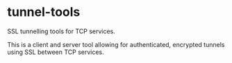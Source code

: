 # tunnel-tools
SSL tunnelling tools for TCP services.

This is a client and server tool allowing for authenticated, encrypted tunnels using SSL between TCP services.
